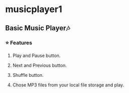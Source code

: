 # musicplayer1
## Basic Music Player🎶

### ⭐️ Features

1) Play and Pause button.

2) Next and Previous button.

3) Shuffle button.

4) Chose MP3 files from your local file storage and play.
